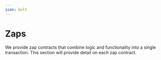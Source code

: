 ```yaml
---
icon: bolt
---
```


# Zaps

We provide zap contracts that combine logic and functionality into a single transaction. This section will provide detail on each zap contract.

